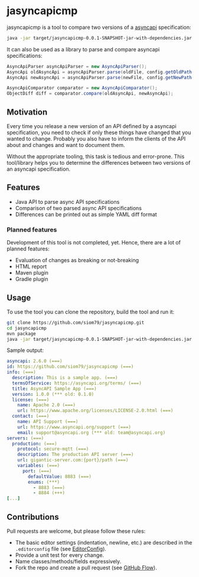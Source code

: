 # jasyncapicmp

jasyncapicmp is a tool to compare two versions of a [asyncapi](https://www.asyncapi.com/) specification:

```bash
java -jar target/jasyncapicmp-0.0.1-SNAPSHOT-jar-with-dependencies.jar -o old.yaml -n new.yaml
```

It can also be used as a library to parse and compare asyncapi specifications:
```java
AsyncApiParser asyncApiParser = new AsyncApiParser();
AsyncApi oldAsyncApi = asyncApiParser.parse(oldFile, config.getOldPath());
AsyncApi newAsyncApi = asyncApiParser.parse(newFile, config.getNewPath());

AsyncApiComparator comparator = new AsyncApiComparator();
ObjectDiff diff = comparator.compare(oldAsyncApi, newAsyncApi);
```

## Motivation

Every time you release a new version of an API defined by a asyncapi specification,
you need to check if only these things have changed that you wanted to change.
Probably you also have to inform the clients of the API about and changes and want
to document them.

Without the appropriate tooling, this task is tedious and error-prone.
This tool/library helps you to determine the differences between two versions of
an asyncapi specification.

## Features

- Java API to parse async API specifications
- Comparison of two parsed async API specifications
- Differences can be printed out as simple YAML diff format

### Planned features

Development of this tool is not completed, yet. Hence, there are a lot of planned
features:

- Evaluation of changes as breaking or not-breaking
- HTML report
- Maven plugin
- Gradle plugin

## Usage

To use the tool you can clone the repository, build the tool and run it:

```bash
git clone https://github.com/siom79/jasyncapicmp.git
cd jasyncapicmp
mvn package
java -jar target/jasyncapicmp-0.0.1-SNAPSHOT-jar-with-dependencies.jar -o old.yaml -n new.yaml
```

Sample output:

```yaml
asyncapi: 2.6.0 (===)
id: https://github.com/siom79/jasyncapicmp (===)
info: (===)
  description: This is a sample app. (===)
  termsOfService: https://asyncapi.org/terms/ (===)
  title: AsyncAPI Sample App (===)
  version: 1.0.0 (*** old: 0.1.0)
  license: (===)
    name: Apache 2.0 (===)
    url: https://www.apache.org/licenses/LICENSE-2.0.html (===)
  contact: (===)
    name: API Support (===)
    url: https://www.asyncapi.org/support (===)
    email: support@asyncapi.org (*** old: team@asyncapi.org)
servers: (===)
  production: (===)
    protocol: secure-mqtt (===)
    description: The production API server (===)
    url: gigantic-server.com:{port}/path (===)
    variables: (===)
      port: (===)
        defaultValue: 8883 (===)
        enums: (***)
          - 8883 (===)
          - 8884 (+++)
[...]
```

## Contributions

Pull requests are welcome, but please follow these rules:

* The basic editor settings (indentation, newline, etc.) are described in the `.editorconfig` file (see [EditorConfig](http://editorconfig.org/)).
* Provide a unit test for every change.
* Name classes/methods/fields expressively.
* Fork the repo and create a pull request (see [GitHub Flow](https://guides.github.com/introduction/flow/index.html)).

